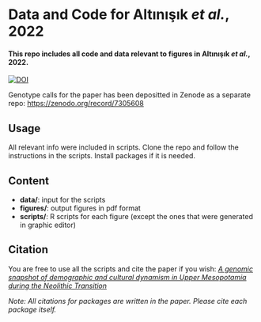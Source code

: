 Data and Code for Altınışık *et al.*, 2022
================
#### This repo includes all code and data relevant to figures in Altınışık *et al.*, 2022.
[![DOI](https://zenodo.org/badge/531273322.svg)](https://zenodo.org/badge/latestdoi/531273322)

Genotype calls for the paper has been depositted in Zenode as a separate repo: https://zenodo.org/record/7305608

## Usage

All relevant info were included in scripts. Clone the repo and follow the instructions in the scripts. Install packages if it is needed.  

## Content

- **data/**: input for the scripts
- **figures/**: output figures in pdf format
- **scripts/**: R scripts for each figure (except the ones that were generated in graphic editor)

## Citation

You are free to use all the scripts and cite the paper if you wish: [*A genomic snapshot of demographic and cultural dynamism in Upper Mesopotamia during the Neolithic Transition*](https://www.science.org/doi/10.1126/sciadv.abo3609)

*Note: All citations for packages are written in the paper. Please cite each package itself.*
